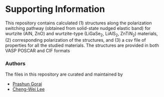 # Supporting Information

This repository contains calculated (1) structures along the polarization switching pathway (obtained from solid-state nudged elastic band) for wurtzite (AlN, ZnO) and wurtzite-type (LiGaSe<sub>2</sub>, LiAlS<sub>2</sub>, ZnTiN<sub>2</sub>) materials, (2) corresponding polarization of the structures, and (3) a csv file of properties for all the studied materials.  The structures are provided in both VASP POSCAR and CIF formats


### Authors
The files in this repository are curated and maintained by


* [Prashun Gorai](mailto:pgorai[at]mines[dot]edu)
* [Cheng-Wei Lee](mailto:clee2[at]mines[dot]edu)


